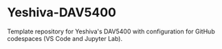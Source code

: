 # Yeshiva-DAV5400
Template repository for Yeshiva's DAV5400 with configuration for GitHub codespaces (VS Code and Jupyter Lab).
